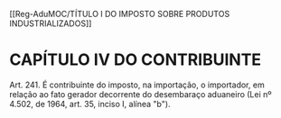 [[Reg-AduMOC/TÍTULO I DO IMPOSTO SOBRE PRODUTOS INDUSTRIALIZADOS]]

# CAPÍTULO IV DO CONTRIBUINTE

Art. 241. É contribuinte do imposto, na importação, o
importador, em relação ao fato gerador decorrente do
desembaraço aduaneiro (Lei nº 4.502, de 1964, art. 35, inciso
I, alínea "b").